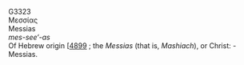 <body>
  <p>G3323<br>  Μεσσίας  <br> Messias  <br><i>mes-see‘-as </i><br>Of Hebrew origin [<a href="h4899.htm">4899</a> ; the <i>Messias</i> (that is, <i>Mashiach</i>), or Christ: - Messias.<br></p>
 </body>